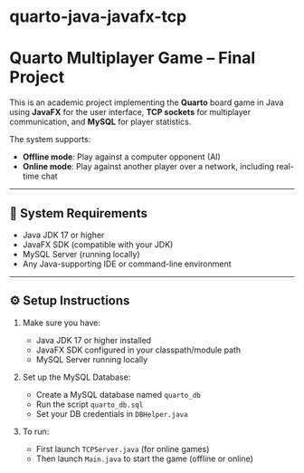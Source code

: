 # quarto-java-javafx-tcp
# Quarto Multiplayer Game – Final Project

This is an academic project implementing the **Quarto** board game in Java using **JavaFX** for the user interface, **TCP sockets** for multiplayer communication, and **MySQL** for player statistics.

The system supports:
- **Offline mode**: Play against a computer opponent (AI)
- **Online mode**: Play against another player over a network, including real-time chat

---

## 🧩 System Requirements

- Java JDK 17 or higher
- JavaFX SDK (compatible with your JDK)
- MySQL Server (running locally)
- Any Java-supporting IDE or command-line environment

---

## ⚙️ Setup Instructions

1. Make sure you have:
    - Java JDK 17 or higher installed
    - JavaFX SDK configured in your classpath/module path
    - MySQL Server running locally
   
2. Set up the MySQL Database:
     - Create a MySQL database named `quarto_db`
     - Run the script `quarto_db.sql`
     - Set your DB credentials in `DBHelper.java`

4. To run:
    - First launch `TCPServer.java` (for online games)
    - Then launch `Main.java` to start the game (offline or online)

